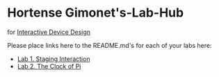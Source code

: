 # Hortense Gimonet's-Lab-Hub
for [Interactive Device Design](https://github.com/FAR-Lab/Developing-and-Designing-Interactive-Devices/)

Please place links here to the README.md's for each of your labs here:

- [Lab 1. Staging Interaction](Lab%201/)
- [Lab 2. The Clock of Pi](Lab%202/)
